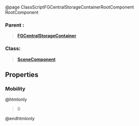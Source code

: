 @page ClassScriptFGCentralStorageContainerRootComponent RootComponent
### Parent :
<b><a href="_class_script_f_g_central_storage_container.html"><blockquote>FGCentralStorageContainer</blockquote></a></b>
### Class:
<b><a href="_class_script_scene_component.html"><blockquote>SceneComponent</blockquote></a></b>
## Properties
### Mobility
@htmlonly
<blockquote>0</blockquote>
@endhtmlonly

